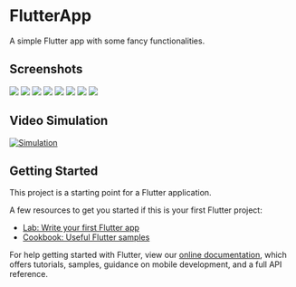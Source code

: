# FlutterApp

A simple Flutter app with some fancy functionalities.

## Screenshots
![](screenshots/HomePage.png)
![](screenshots/Drawer.png)
![](screenshots/Quiz1.png)
![](screenshots/Quiz5.png)
![](screenshots/Weather1.png)
![](screenshots/Weather2.png)
![](screenshots/Gallery1.png)
![](screenshots/Gallery2.png)

## Video Simulation
[![Simulation](https://img.youtube.com/vi/-skxp-JfP6o/0.jpg)](https://www.youtube.com/watch?v=-skxp-JfP6o)

## Getting Started


This project is a starting point for a Flutter application.

A few resources to get you started if this is your first Flutter project:

- [Lab: Write your first Flutter app](https://flutter.dev/docs/get-started/codelab)
- [Cookbook: Useful Flutter samples](https://flutter.dev/docs/cookbook)

For help getting started with Flutter, view our
[online documentation](https://flutter.dev/docs), which offers tutorials,
samples, guidance on mobile development, and a full API reference.
